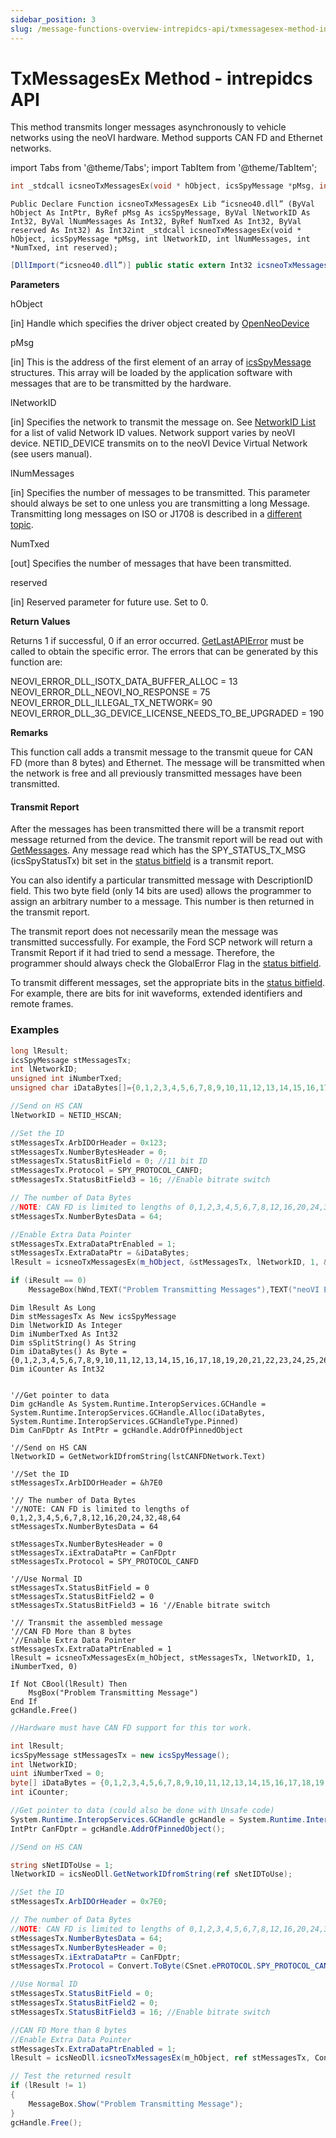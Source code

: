 ```yaml
---
sidebar_position: 3
slug: /message-functions-overview-intrepidcs-api/txmessagesex-method-intrepidcs-api
---
```


# TxMessagesEx Method - intrepidcs API

This method transmits longer messages asynchronously to vehicle networks using the neoVI hardware. Method supports CAN FD and Ethernet networks.

import Tabs from '@theme/Tabs';
import TabItem from '@theme/TabItem';

<Tabs>
<TabItem value="cpp" label="C/C++ Declare" default>

```cpp
int _stdcall icsneoTxMessagesEx(void * hObject, icsSpyMessage *pMsg, int lNetworkID, int lNumMessages, int *NumTxed, int reserved);
```
</TabItem>

<TabItem value="vbnet" label="Visual Basic .NET Declare">

```vbnet
Public Declare Function icsneoTxMessagesEx Lib “icsneo40.dll” (ByVal hObject As IntPtr, ByRef pMsg As icsSpyMessage, ByVal lNetworkID As Int32, ByVal lNumMessages As Int32, ByRef NumTxed As Int32, ByVal reserved As Int32) As Int32int _stdcall icsneoTxMessagesEx(void * hObject, icsSpyMessage *pMsg, int lNetworkID, int lNumMessages, int *NumTxed, int reserved);
```
</TabItem>

<TabItem value="c#" label="C# Declare">

```csharp
[DllImport(“icsneo40.dll”)] public static extern Int32 icsneoTxMessagesEx(IntPtr hObject, ref icsSpyMessage pMsg, Int32 lNetworkID, Int32 lNumMessages, ref Int32 NumTxed, Int32 reserved);
```
</TabItem>
</Tabs>

**Parameters**

hObject

\[in] Handle which specifies the driver object created by [OpenNeoDevice](../basic-functions-overview-intrepidcs-api/openneodevice-method-intrepidcs-api.md)

pMsg

\[in] This is the address of the first element of an array of [icsSpyMessage](../structures-types-and-defines-overview-intrepidcs-api/setting-structures-overview-intrepidcs-api/message-structures-neovi-api.md) structures. This array will be loaded by the application software with messages that are to be transmitted by the hardware.

lNetworkID

\[in] Specifies the network to transmit the message on. See [NetworkID List](../structures-types-and-defines-overview-intrepidcs-api/setting-structures-overview-intrepidcs-api/neovi-network-id-list.md) for a list of valid Network ID values. Network support varies by neoVI device. NETID\_DEVICE transmits on to the neoVI Device Virtual Network (see users manual).

lNumMessages

\[in] Specifies the number of messages to be transmitted. This parameter should always be set to one unless you are transmitting a long Message. Transmitting long messages on ISO or J1708 is described in a [different topic](transmitting-long-messages-intrepidcs-api.md).

NumTxed

\[out] Specifies the number of messages that have been transmitted.

reserved

\[in] Reserved parameter for future use. Set to 0.

**Return Values**

Returns 1 if successful, 0 if an error occurred. [GetLastAPIError](../error-functions-overview-intrepidcs-api/getlastapierror-method-intrepidcs-api.md) must be called to obtain the specific error. The errors that can be generated by this function are:

NEOVI\_ERROR\_DLL\_ISOTX\_DATA\_BUFFER\_ALLOC = 13 <br/>
NEOVI\_ERROR\_DLL\_NEOVI\_NO\_RESPONSE = 75 <br/>
NEOVI\_ERROR\_DLL\_ILLEGAL\_TX\_NETWORK= 90 <br/>
NEOVI\_ERROR\_DLL\_3G\_DEVICE\_LICENSE\_NEEDS\_TO\_BE\_UPGRADED = 190 <br/>

**Remarks**

This function call adds a transmit message to the transmit queue for CAN FD (more than 8 bytes) and Ethernet. The message will be transmitted when the network is free and all previously transmitted messages have been transmitted.

#### Transmit Report

After the messages has been transmitted there will be a transmit report message returned from the device. The transmit report will be read out with [GetMessages](getmessages-method-intrepidcs-api.md). Any message read which has the SPY\_STATUS\_TX\_MSG (icsSpyStatusTx) bit set in the [status bitfield](../structures-types-and-defines-overview-intrepidcs-api/setting-structures-overview-intrepidcs-api/status-bitfields-neovi-api.md) is a transmit report.

You can also identify a particular transmitted message with DescriptionID field. This two byte field (only 14 bits are used) allows the programmer to assign an arbitrary number to a message. This number is then returned in the transmit report.

The transmit report does not necessarily mean the message was transmitted successfully. For example, the Ford SCP network will return a Transmit Report if it had tried to send a message. Therefore, the programmer should always check the GlobalError Flag in the [status bitfield](../structures-types-and-defines-overview-intrepidcs-api/setting-structures-overview-intrepidcs-api/status-bitfields-neovi-api.md).

To transmit different messages, set the appropriate bits in the [status bitfield](../structures-types-and-defines-overview-intrepidcs-api/setting-structures-overview-intrepidcs-api/status-bitfields-neovi-api.md). For example, there are bits for init waveforms, extended identifiers and remote frames.

### Examples

<Tabs>
<TabItem value="cpp" label="C/C++ Declare" default>

```cpp
long lResult;
icsSpyMessage stMessagesTx;
int lNetworkID;
unsigned int iNumberTxed;
unsigned char iDataBytes[]={0,1,2,3,4,5,6,7,8,9,10,11,12,13,14,15,16,17,18,19,20,21,22,23,24,25,26,27,28,29,30,31,32,33,34,35,36,37,38,39,40,41,42,43,44,45,46,47,48,49,50,51,52,53,54,55,56,57,58,59,60,61,62,63}; //Data to send

//Send on HS CAN
lNetworkID = NETID_HSCAN;

//Set the ID
stMessagesTx.ArbIDOrHeader = 0x123;
stMessagesTx.NumberBytesHeader = 0;
stMessagesTx.StatusBitField = 0; //11 bit ID
stMessagesTx.Protocol = SPY_PROTOCOL_CANFD;
stMessagesTx.StatusBitField3 = 16; //Enable bitrate switch

// The number of Data Bytes
//NOTE: CAN FD is limited to lengths of 0,1,2,3,4,5,6,7,8,12,16,20,24,32,48,64
stMessagesTx.NumberBytesData = 64;

//Enable Extra Data Pointer
stMessagesTx.ExtraDataPtrEnabled = 1;
stMessagesTx.ExtraDataPtr = &iDataBytes;
lResult = icsneoTxMessagesEx(m_hObject, &stMessagesTx, lNetworkID, 1, &iNumberTxed, 0);

if (iResult == 0)
    MessageBox(hWnd,TEXT("Problem Transmitting Messages"),TEXT("neoVI Example"),0);
```
</TabItem>

<TabItem value="vbnet" label="Visual Basic .NET Declare">

```vbnet
Dim lResult As Long
Dim stMessagesTx As New icsSpyMessage
Dim lNetworkID As Integer
Dim iNumberTxed As Int32
Dim sSplitString() As String
Dim iDataBytes() As Byte = {0,1,2,3,4,5,6,7,8,9,10,11,12,13,14,15,16,17,18,19,20,21,22,23,24,25,26,27,28,29,30,31,32,33,34,35,36,37,38,39,40,41,42,43,44,45,46,47,48,49,50,51,52,53,54,55,56,57,58,59,60,61,62,63}
Dim iCounter As Int32


'//Get pointer to data
Dim gcHandle As System.Runtime.InteropServices.GCHandle = System.Runtime.InteropServices.GCHandle.Alloc(iDataBytes, System.Runtime.InteropServices.GCHandleType.Pinned)
Dim CanFDptr As IntPtr = gcHandle.AddrOfPinnedObject

'//Send on HS CAN
lNetworkID = GetNetworkIDfromString(lstCANFDNetwork.Text)

'//Set the ID
stMessagesTx.ArbIDOrHeader = &h7E0

'// The number of Data Bytes
'//NOTE: CAN FD is limited to lengths of 0,1,2,3,4,5,6,7,8,12,16,20,24,32,48,64
stMessagesTx.NumberBytesData = 64

stMessagesTx.NumberBytesHeader = 0
stMessagesTx.iExtraDataPtr = CanFDptr
stMessagesTx.Protocol = SPY_PROTOCOL_CANFD

'//Use Normal ID
stMessagesTx.StatusBitField = 0
stMessagesTx.StatusBitField2 = 0
stMessagesTx.StatusBitField3 = 16 '//Enable bitrate switch

'// Transmit the assembled message
'//CAN FD More than 8 bytes
'//Enable Extra Data Pointer
stMessagesTx.ExtraDataPtrEnabled = 1
lResult = icsneoTxMessagesEx(m_hObject, stMessagesTx, lNetworkID, 1, iNumberTxed, 0)

If Not CBool(lResult) Then
    MsgBox("Problem Transmitting Message")
End If
gcHandle.Free()
```
</TabItem>

<TabItem value="c#" label="C# Declare">

```csharp
//Hardware must have CAN FD support for this tor work.

int lResult;
icsSpyMessage stMessagesTx = new icsSpyMessage();
int lNetworkID;
uint iNumberTxed = 0;
byte[] iDataBytes = {0,1,2,3,4,5,6,7,8,9,10,11,12,13,14,15,16,17,18,19,20,21,22,23,24,25,26,27,28,29,30,31,32,33,34,35,36,37,38,39,40,41,42,43,44,45,46,47,48,49,50,51,52,53,54,55,56,57,58,59,60,61,62,63};
int iCounter;

//Get pointer to data (could also be done with Unsafe code)
System.Runtime.InteropServices.GCHandle gcHandle = System.Runtime.InteropServices.GCHandle.Alloc(iDataBytes, System.Runtime.InteropServices.GCHandleType.Pinned);
IntPtr CanFDptr = gcHandle.AddrOfPinnedObject();

//Send on HS CAN

string sNetIDToUse = 1;
lNetworkID = icsNeoDll.GetNetworkIDfromString(ref sNetIDToUse);

//Set the ID
stMessagesTx.ArbIDOrHeader = 0x7E0;

// The number of Data Bytes
//NOTE: CAN FD is limited to lengths of 0,1,2,3,4,5,6,7,8,12,16,20,24,32,48,64
stMessagesTx.NumberBytesData = 64;
stMessagesTx.NumberBytesHeader = 0;
stMessagesTx.iExtraDataPtr = CanFDptr;
stMessagesTx.Protocol = Convert.ToByte(CSnet.ePROTOCOL.SPY_PROTOCOL_CANFD);

//Use Normal ID
stMessagesTx.StatusBitField = 0;
stMessagesTx.StatusBitField2 = 0;
stMessagesTx.StatusBitField3 = 16; //Enable bitrate switch

//CAN FD More than 8 bytes
//Enable Extra Data Pointer
stMessagesTx.ExtraDataPtrEnabled = 1;
lResult = icsNeoDll.icsneoTxMessagesEx(m_hObject, ref stMessagesTx, Convert.ToUInt32(lNetworkID), 1, ref iNumberTxed, 0);

// Test the returned result
if (lResult != 1)
{
    MessageBox.Show("Problem Transmitting Message");
}
gcHandle.Free();
```
</TabItem>
</Tabs>
